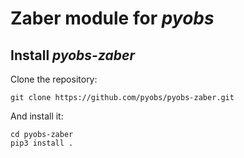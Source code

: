 Zaber module for *pyobs*
========================

Install *pyobs-zaber*
---------------------
Clone the repository:

    git clone https://github.com/pyobs/pyobs-zaber.git


And install it:

    cd pyobs-zaber
    pip3 install .


